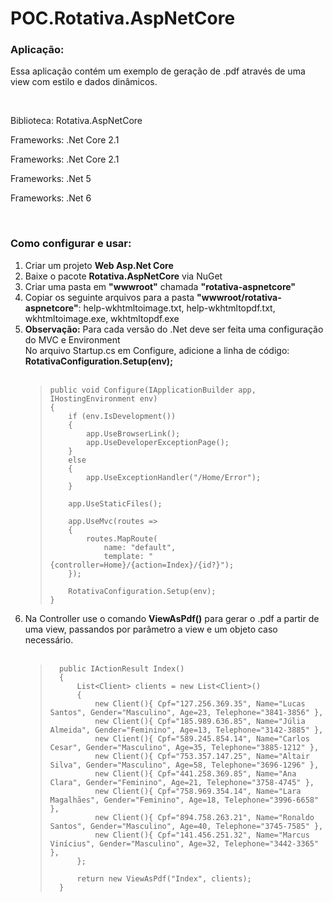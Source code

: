 # POC.Rotativa.AspNetCore

<h3>Aplicação:</h3>
<p>Essa aplicação contém um exemplo de geração de .pdf através de uma view com estilo e dados dinâmicos.</p>

<br/>

<p>Biblioteca: Rotativa.AspNetCore</p>
<p>Frameworks: .Net Core 2.1</p>
<p>Frameworks: .Net Core 2.1</p>
<p>Frameworks: .Net 5</p>
<p>Frameworks: .Net 6</p>

<br/>

<h3>Como configurar e usar:</h3>
<ol type="number">
  <li>Criar um projeto <b>Web Asp.Net Core</b></li>
  
  <li>Baixe o pacote <b>Rotativa.AspNetCore</b> via NuGet</li>
  
  <li>Criar uma pasta em <b>"wwwroot"</b> chamada <b>"rotativa-aspnetcore"</b></li>  
  
  <li>Copiar os seguinte arquivos para a pasta <b>"wwwroot/rotativa-aspnetcore"</b>: help-wkhtmltoimage.txt, help-wkhtmltopdf.txt, wkhtmltoimage.exe, wkhtmltopdf.exe</li>
  
  <li>    
    <b>Observação:</b> Para cada versão do .Net deve ser feita uma configuração do MVC e Environment <br/>    
    No arquivo Startup.cs em Configure, adicione a linha de código: <b>RotativaConfiguration.Setup(env);</b><br/><br/>    
    <blockquote>
      
    public void Configure(IApplicationBuilder app, IHostingEnvironment env)
    {
        if (env.IsDevelopment())
        {
            app.UseBrowserLink();
            app.UseDeveloperExceptionPage();
        }
        else
        {
            app.UseExceptionHandler("/Home/Error");
        }

        app.UseStaticFiles();

        app.UseMvc(routes =>
        {
            routes.MapRoute(
                name: "default",
                template: "{controller=Home}/{action=Index}/{id?}");
        });

        RotativaConfiguration.Setup(env);
    }
    
   </blockquote>
  </li> 
  
  <li>
    Na Controller use o comando <b>ViewAsPdf()</b> para gerar o .pdf a partir de uma view, passandos por parâmetro a view e um objeto caso necessário.</b><br/><br/>
    <blockquote>   
  
      public IActionResult Index()
      {
          List<Client> clients = new List<Client>()
          {
              new Client(){ Cpf="127.256.369.35", Name="Lucas Santos", Gender="Masculino", Age=23, Telephone="3841-3856" },
              new Client(){ Cpf="185.989.636.85", Name="Júlia Almeida", Gender="Feminino", Age=13, Telephone="3142-3885" },
              new Client(){ Cpf="589.245.854.14", Name="Carlos Cesar", Gender="Masculino", Age=35, Telephone="3885-1212" },
              new Client(){ Cpf="753.357.147.25", Name="Altair Silva", Gender="Masculino", Age=58, Telephone="3696-1296" },
              new Client(){ Cpf="441.258.369.85", Name="Ana Clara", Gender="Feminino", Age=21, Telephone="3758-4745" },
              new Client(){ Cpf="758.969.354.14", Name="Lara Magalhães", Gender="Feminino", Age=18, Telephone="3996-6658" },
              new Client(){ Cpf="894.758.263.21", Name="Ronaldo Santos", Gender="Masculino", Age=40, Telephone="3745-7585" },
              new Client(){ Cpf="141.456.251.32", Name="Marcus Vinícius", Gender="Masculino", Age=32, Telephone="3442-3365" },
          };

          return new ViewAsPdf("Index", clients);
      }
   </blockquote>
  </li> 
</ol>

